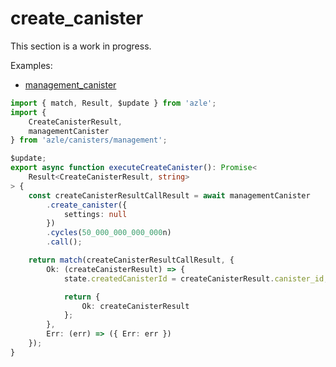 # create_canister

This section is a work in progress.

Examples:

-   [management_canister](https://github.com/demergent-labs/azle/tree/main/examples/management_canister)

```typescript
import { match, Result, $update } from 'azle';
import {
    CreateCanisterResult,
    managementCanister
} from 'azle/canisters/management';

$update;
export async function executeCreateCanister(): Promise<
    Result<CreateCanisterResult, string>
> {
    const createCanisterResultCallResult = await managementCanister
        .create_canister({
            settings: null
        })
        .cycles(50_000_000_000_000n)
        .call();

    return match(createCanisterResultCallResult, {
        Ok: (createCanisterResult) => {
            state.createdCanisterId = createCanisterResult.canister_id;

            return {
                Ok: createCanisterResult
            };
        },
        Err: (err) => ({ Err: err })
    });
}
```
